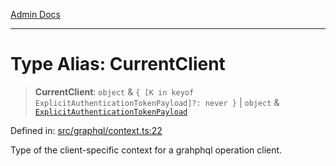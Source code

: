 [Admin Docs](/)

***

# Type Alias: CurrentClient

> **CurrentClient**: `object` & `{ [K in keyof ExplicitAuthenticationTokenPayload]?: never }` \| `object` & [`ExplicitAuthenticationTokenPayload`](ExplicitAuthenticationTokenPayload.md)

Defined in: [src/graphql/context.ts:22](https://github.com/Suyash878/talawa-api/blob/dd80c416ddd46afdb07c628dc824194bc09930cc/src/graphql/context.ts#L22)

Type of the client-specific context for a grahphql operation client.
